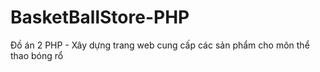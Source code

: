 # BasketBallStore-PHP
Đồ án 2 PHP - Xây dựng trang web cung cấp các sản phẩm cho môn thể thao bóng rổ
